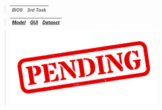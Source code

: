 > | ***BIO9*** | ***3rd Task*** |
> | :-: | :-: |

> | <a href="Model.ipynb">***Model***</a> | <a href="GUI.ipynb">***GUI***</a> | <a href="penguins.csv">***Dataset***</a> |
> | :-: | :-: | :-: |

> <img src="DEMO.png">
